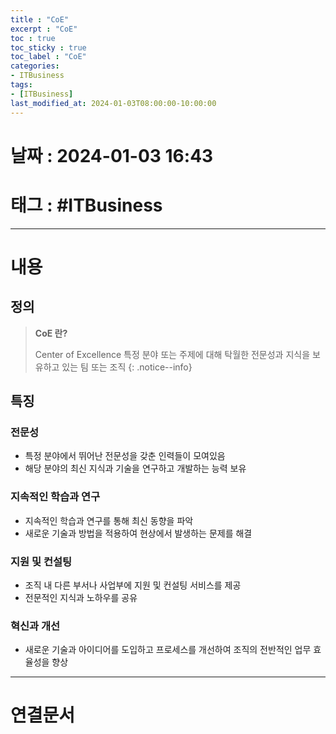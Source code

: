 ```yaml
---
title : "CoE"
excerpt : "CoE"
toc : true
toc_sticky : true
toc_label : "CoE"
categories:
- ITBusiness
tags:
- [ITBusiness]
last_modified_at: 2024-01-03T08:00:00-10:00:00
---
```


# 날짜 : 2024-01-03 16:43

# 태그 : #ITBusiness 
---

# 내용

## 정의
> **CoE 란?**
>
> Center of Excellence
> 특정 분야 또는 주제에 대해 탁월한 전문성과 지식을 보유하고 있는 팀 또는 조직
{: .notice--info}

## 특징

### 전문성
- 특정 분야에서 뛰어난 전문성을 갖춘 인력들이 모여있음
- 해당 분야의 최신 지식과 기술을 연구하고 개발하는 능력 보유

### 지속적인 학습과 연구
- 지속적인 학습과 연구를 통해 최신 동향을 파악
- 새로운 기술과 방법을 적용하여 현상에서 발생하는 문제를 해결

### 지원 및 컨설팅
- 조직 내 다른 부서나 사업부에 지원 및 컨설팅 서비스를 제공
- 전문적인 지식과 노하우를 공유

### 혁신과 개선
- 새로운 기술과 아이디어를 도입하고 프로세스를 개선하여 조직의 전반적인 업무 효율성을 향상

---

# 연결문서
